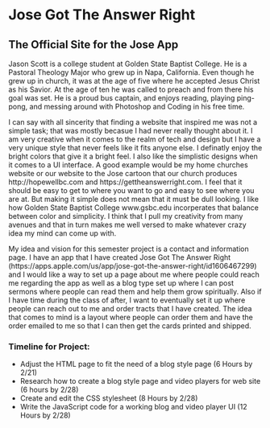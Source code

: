 # Jose Got The Answer Right
## The Official Site for the Jose App
<P> Jason Scott is a college student at Golden State Baptist College. He is a Pastoral Theology Major who grew up in Napa, California. Even though he grew up in church, it was at the age of five where he accepted Jesus Christ as his Savior. At the age of ten he was called to preach and from there his goal was set. He is a proud bus captain, and enjoys reading, playing ping-pong, and messing around with Photoshop and Coding in his free time. <P>

<P> I can say with all sincerity that finding a website that inspired me was not a simple task; that was mostly becasue I had never really thought about it. I am very creative when it comes to the realm of tech and design but I have a very unique style that never feels like it fits anyone else. I definatly enjoy the bright colors that give it a bright feel. I also like the simplistic designs when it comes to a UI interface. A good example would be my home churches website or our website to the Jose cartoon that our church produces http://hopewellbc.com  and  https://gettheanswerright.com. I feel that it should be easy to get to where you want to go and easy to see where you are at. But making it simple does not mean that it must be dull looking. I like how Golden State Baptist College  www.gsbc.edu incorperates that balance between color and simplicity. I think that I pull my creativity from many avenues and that in turn makes me well versed to make whatever crazy idea my mind can come up with.  <P>

<P> My idea and vision for this semester project is a contact and information page. I have an app that I have created Jose Got The Answer Right (https://apps.apple.com/us/app/jose-got-the-answer-right/id1606467299) and I would like a way to set up a page about me where people could reach me regarding the app as well as a blog type set up where I can post sermons where people can read them and help them grow spiritually. Also if I have time during the class of after, I want to eventually set it up where people can reach out to me and order tracts that I have created. The idea that comes to mind is a layout where people can order them and have the order emailed to me so that I can then get the cards printed and shipped. <P>
 
 <H3> Timeline for Project: </H3>
 
<ul> 
<li> Adjust the HTML page to fit the need of a blog style page (6 Hours by 2/21) </li>
<li> Research how to create a blog style page and video players for web site (6 hours by 2/28) </li>
<li> Create and edit the CSS stylesheet (8 Hours by 2/28) </li>
<li> Write the JavaScript code for a working blog and video player UI (12 Hours by 2/28) </li>
</ul>

